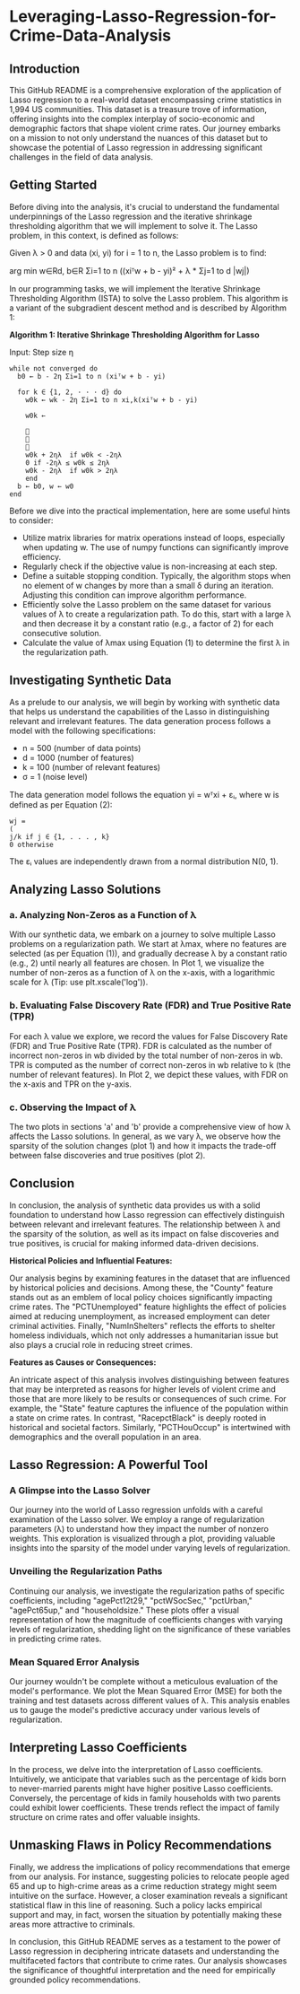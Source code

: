 # Leveraging-Lasso-Regression-for-Crime-Data-Analysis

## Introduction

This GitHub README is a comprehensive exploration of the application of Lasso regression to a real-world dataset encompassing crime statistics in 1,994 US communities. This dataset is a treasure trove of information, offering insights into the complex interplay of socio-economic and demographic factors that shape violent crime rates. Our journey embarks on a mission to not only understand the nuances of this dataset but to showcase the potential of Lasso regression in addressing significant challenges in the field of data analysis.

## Getting Started

Before diving into the analysis, it's crucial to understand the fundamental underpinnings of the Lasso regression and the iterative shrinkage thresholding algorithm that we will implement to solve it. The Lasso problem, in this context, is defined as follows:

Given λ > 0 and data (xi, yi) for i = 1 to n, the Lasso problem is to find:

arg min w∈Rd, b∈R Σi=1 to n ((xiᵀw + b - yi)² + λ * Σj=1 to d |wj|)

In our programming tasks, we will implement the Iterative Shrinkage Thresholding Algorithm (ISTA) to solve the Lasso problem. This algorithm is a variant of the subgradient descent method and is described by Algorithm 1:

**Algorithm 1: Iterative Shrinkage Thresholding Algorithm for Lasso**

Input: Step size η

```
while not converged do
  b0 ← b - 2η Σi=1 to n (xiᵀw + b - yi)
  
  for k ∈ {1, 2, · · · d} do
    w0k ← wk - 2η Σi=1 to n xi,k(xiᵀw + b - yi)
    
    w0k ←
    
    
    
    
    w0k + 2ηλ  if w0k < -2ηλ
    0 if -2ηλ ≤ w0k ≤ 2ηλ
    w0k - 2ηλ  if w0k > 2ηλ
    end
  b ← b0, w ← w0
end
```

Before we dive into the practical implementation, here are some useful hints to consider:

- Utilize matrix libraries for matrix operations instead of loops, especially when updating w. The use of numpy functions can significantly improve efficiency.
- Regularly check if the objective value is non-increasing at each step.
- Define a suitable stopping condition. Typically, the algorithm stops when no element of w changes by more than a small δ during an iteration. Adjusting this condition can improve algorithm performance.
- Efficiently solve the Lasso problem on the same dataset for various values of λ to create a regularization path. To do this, start with a large λ and then decrease it by a constant ratio (e.g., a factor of 2) for each consecutive solution.
- Calculate the value of λmax using Equation (1) to determine the first λ in the regularization path.

## Investigating Synthetic Data

As a prelude to our analysis, we will begin by working with synthetic data that helps us understand the capabilities of the Lasso in distinguishing relevant and irrelevant features. The data generation process follows a model with the following specifications:

- n = 500 (number of data points)
- d = 1000 (number of features)
- k = 100 (number of relevant features)
- σ = 1 (noise level)

The data generation model follows the equation yi = wᵀxi + εᵢ, where w is defined as per Equation (2):

```
wj =
(
j/k if j ∈ {1, . . . , k}
0 otherwise
```

The εᵢ values are independently drawn from a normal distribution N(0, 1).

## Analyzing Lasso Solutions

### a. Analyzing Non-Zeros as a Function of λ

With our synthetic data, we embark on a journey to solve multiple Lasso problems on a regularization path. We start at λmax, where no features are selected (as per Equation (1)), and gradually decrease λ by a constant ratio (e.g., 2) until nearly all features are chosen. In Plot 1, we visualize the number of non-zeros as a function of λ on the x-axis, with a logarithmic scale for λ (Tip: use plt.xscale('log')).

### b. Evaluating False Discovery Rate (FDR) and True Positive Rate (TPR)

For each λ value we explore, we record the values for False Discovery Rate (FDR) and True Positive Rate (TPR). FDR is calculated as the number of incorrect non-zeros in wb divided by the total number of non-zeros in wb. TPR is computed as the number of correct non-zeros in wb relative to k (the number of relevant features). In Plot 2, we depict these values, with FDR on the x-axis and TPR on the y-axis.

### c. Observing the Impact of λ

The two plots in sections 'a' and 'b' provide a comprehensive view of how λ affects the Lasso solutions. In general, as we vary λ, we observe how the sparsity of the solution changes (plot 1) and how it impacts the trade-off between false discoveries and true positives (plot 2).

## Conclusion

In conclusion, the analysis of synthetic data provides us with a solid foundation to understand how Lasso regression can effectively distinguish between relevant and irrelevant features. The relationship between λ and the sparsity of the solution, as well as its impact on false discoveries and true positives, is crucial for making informed data-driven decisions.

**Historical Policies and Influential Features:**

Our analysis begins by examining features in the dataset that are influenced by historical policies and decisions. Among these, the "County" feature stands out as an emblem of local policy choices significantly impacting crime rates. The "PCTUnemployed" feature highlights the effect of policies aimed at reducing unemployment, as increased employment can deter criminal activities. Finally, "NumInShelters" reflects the efforts to shelter homeless individuals, which not only addresses a humanitarian issue but also plays a crucial role in reducing street crimes.

**Features as Causes or Consequences:**

An intricate aspect of this analysis involves distinguishing between features that may be interpreted as reasons for higher levels of violent crime and those that are more likely to be results or consequences of such crime. For example, the "State" feature captures the influence of the population within a state on crime rates. In contrast, "RacepctBlack" is deeply rooted in historical and societal factors. Similarly, "PCTHouOccup" is intertwined with demographics and the overall population in an area.

## Lasso Regression: A Powerful Tool

### A Glimpse into the Lasso Solver

Our journey into the world of Lasso regression unfolds with a careful examination of the Lasso solver. We employ a range of regularization parameters (λ) to understand how they impact the number of nonzero weights. This exploration is visualized through a plot, providing valuable insights into the sparsity of the model under varying levels of regularization.

### Unveiling the Regularization Paths

Continuing our analysis, we investigate the regularization paths of specific coefficients, including "agePct12t29," "pctWSocSec," "pctUrban," "agePct65up," and "householdsize." These plots offer a visual representation of how the magnitude of coefficients changes with varying levels of regularization, shedding light on the significance of these variables in predicting crime rates.

### Mean Squared Error Analysis

Our journey wouldn't be complete without a meticulous evaluation of the model's performance. We plot the Mean Squared Error (MSE) for both the training and test datasets across different values of λ. This analysis enables us to gauge the model's predictive accuracy under various levels of regularization.

## Interpreting Lasso Coefficients

In the process, we delve into the interpretation of Lasso coefficients. Intuitively, we anticipate that variables such as the percentage of kids born to never-married parents might have higher positive Lasso coefficients. Conversely, the percentage of kids in family households with two parents could exhibit lower coefficients. These trends reflect the impact of family structure on crime rates and offer valuable insights.

## Unmasking Flaws in Policy Recommendations

Finally, we address the implications of policy recommendations that emerge from our analysis. For instance, suggesting policies to relocate people aged 65 and up to high-crime areas as a crime reduction strategy might seem intuitive on the surface. However, a closer examination reveals a significant statistical flaw in this line of reasoning. Such a policy lacks empirical support and may, in fact, worsen the situation by potentially making these areas more attractive to criminals.

In conclusion, this GitHub README serves as a testament to the power of Lasso regression in deciphering intricate datasets and understanding the multifaceted factors that contribute to crime rates. Our analysis showcases the significance of thoughtful interpretation and the need for empirically grounded policy recommendations.
